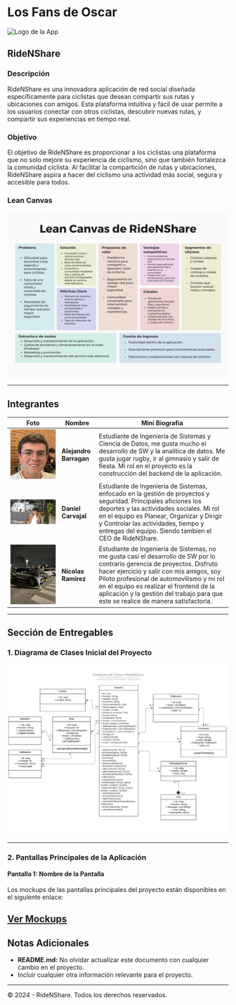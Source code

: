 # Los Fans de Oscar

![Logo de la App](https://github.com/user-attachments/assets/a69aa0b8-5a84-45fd-a3ba-816fe6a652ab)

## RideNShare

### Descripción
RideNShare es una innovadora aplicación de red social diseñada específicamente para ciclistas que desean compartir sus rutas y ubicaciones con amigos. Esta plataforma intuitiva y fácil de usar permite a los usuarios conectar con otros ciclistas, descubrir nuevas rutas, y compartir sus experiencias en tiempo real.

### Objetivo

El objetivo de RideNShare es proporcionar a los ciclistas una plataforma que no solo mejore su experiencia de ciclismo, sino que también fortalezca la comunidad ciclista. Al facilitar la compartición de rutas y ubicaciones, RideNShare aspira a hacer del ciclismo una actividad más social, segura y accesible para todos.

### Lean Canvas

![Lean Canvas de RideNShare](./images/Lean%20Canvas%20de%20RideNShare%20(1).png)

---

## Integrantes

| Foto | Nombre | Mini Biografía |
|------|--------|----------------|
| ![Alejandro Barragan](./images/Alejandro.jpg) | **Alejandro Barragan** | Estudiante de Ingeniería de Sistemas y Ciencia de Datos, me gusta mucho el desarrollo de SW y la analítica de datos. Me gusta jugar rugby, ir al gimnasio y salir de fiesta. Mi rol en el proyecto es la construcción del backend de la aplicación.|
| ![Daniel Carvajal](./images/Daniel.jpg) | **Daniel Carvajal** | Estudiante de Ingeniería de Sistemas, enfocado en la gestión de proyectos y seguridad. Principales aficiones los deportes y las actividades sociales. Mi rol en el equipo es  Planear, Organizar y Dirigir y Controlar las actividades, tiempo y entregas del equipo. Siendo tambien el CEO de RideNShare.|
| ![Nicolas Ramirez](./images/Nicolas.jpg) | **Nicolas Ramirez** | Estudiante de Ingeniería de Sistemas, no me gusta casi el desarrollo de SW por lo contrario gerencia de proyectos. Disfruto hacer ejercicio y salir con mis amigos, soy Piloto profesional de automovilismo y mi rol en el equipo es realizar el frontend de la aplicación y la gestión del trabajo para que este se realice de manera satisfactoria. |
---

## Sección de Entregables

### 1. Diagrama de Clases Inicial del Proyecto

![Diagrama de Clases](./images/Diagrama_Clases.jpg) 

---

### 2. Pantallas Principales de la Aplicación

#### Pantalla 1: Nombre de la Pantalla

Los mockups de las pantallas principales del proyecto están disponibles en el siguiente enlace:

[Ver Mockups]([https://www.figma.com/design/qiUq9XTLhZme5YOusIgsjf/Mockups-Ride'N'Share?node-id=18-47&t=hVNRs5D9tMyc8ShS-1](https://www.figma.com/design/GLbvWeRTKSNKtwXX20qjfQ/Mockups-Ride'N'Share?node-id=0-1&t=2fh6s3URZuUNrWaw-1))
---

## Notas Adicionales

- **README.md:** No olvidar actualizar este documento con cualquier cambio en el proyecto.
- Incluir cualquier otra información relevante para el proyecto.

---

© 2024 - RideNShare. Todos los derechos reservados.

